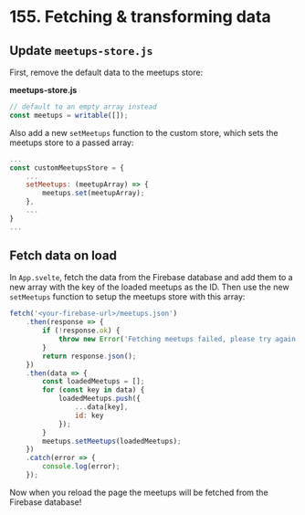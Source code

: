# 155. Fetching & transforming data

## Update `meetups-store.js`

First, remove the default data to the meetups store:

**meetups-store.js**
```js
// default to an empty array instead
const meetups = writable([]);
```

Also add a new `setMeetups` function to the custom store, which sets the meetups store to a passed array:

```js
...
const customMeetupsStore = {
    ...
    setMeetups: (meetupArray) => {
        meetups.set(meetupArray);
    },
    ...
}
...
```

## Fetch data on load

In `App.svelte`, fetch the data from the Firebase database and add them to a new array with the key of the loaded meetups as the ID.
Then use the new `setMeetups` function to setup the meetups store with this array:

```js
fetch('<your-firebase-url>/meetups.json')
    .then(response => {
        if (!response.ok) {
            throw new Error('Fetching meetups failed, please try again later!');
        }
        return response.json();
    })
    .then(data => {
        const loadedMeetups = [];
        for (const key in data) {
            loadedMeetups.push({
                ...data[key],
                id: key
            });
        }
        meetups.setMeetups(loadedMeetups);
    })
    .catch(error => {
        console.log(error);
    });
```

Now when you reload the page the meetups will be fetched from the Firebase database!
